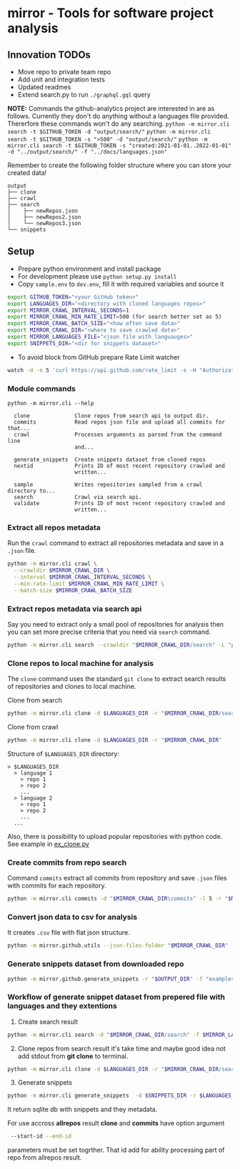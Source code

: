 # mirror - Tools for software project analysis

## Innovation TODOs
* Move repo to private team repo
* Add unit and integration tests
* Updated readmes
* Extend search.py to run `./graphql.gql` query

**NOTE:** Commands the github-analytics project are interested in are as follows. 
Currently they don't do anything without a languages file provided.
Thererfore these commands won't do any searching.
`python -m mirror.cli search -t $GITHUB_TOKEN -d "output/search/"`
`python -m mirror.cli search -t $GITHUB_TOKEN -s ">500" -d "output/search/"`
`python -m mirror.cli search -t $GITHUB_TOKEN -s "created:2021-01-01..2022-01-01" -d "../output/search/" -f "../docs/languages.json"`


Remember to create the following folder structure where you can store your created data!
```commandline
output
├── clone
├── crawl
├── search
│    ├── newRepos.json
│    ├── newRepos2.json
│    └── newRepos3.json
└── snippets
```

## Setup
- Prepare python environment and install package
- For development please use `python setup.py install`
- Copy `sample.env` to `dev.env`, fill it with required variables and source it
```bash
export GITHUB_TOKEN="<your GitHub token>"
export LANGUAGES_DIR="<directory with cloned languages repos>"
export MIRROR_CRAWL_INTERVAL_SECONDS=1
export MIRROR_CRAWL_MIN_RATE_LIMIT=500 (for search better set as 5)
export MIRROR_CRAWL_BATCH_SIZE="<how often save data>"
export MIRROR_CRAWL_DIR="<where to save crawled data>"
export MIRROR_LANGUAGES_FILE="<json file with languauges>"
export SNIPPETS_DIR="<dir for snippets dataset>"
```

- To avoid block from GitHub prepare Rate Limit watcher
```bash
watch -d -n 5 'curl https://api.github.com/rate_limit -s -H "Authorization: Bearer $GITHUB_TOKEN" "Accept: application/vnd.github.v3+json"'
```

### Module commands

```
python -m mirror.cli --help

  clone              Clone repos from search api to output dir.
  commits            Read repos json file and upload all commits for that...
  crawl              Processes arguments as parsed from the command line
                     and...

  generate_snippets  Create snippets dataset from cloned repos
  nextid             Prints ID of most recent repository crawled and
                     written...

  sample             Writes repositories sampled from a crawl directory to...
  search             Crawl via search api.
  validate           Prints ID of most recent repository crawled and
                     written...
```

### Extract all repos metadata

Run the `crawl` command to extract all repositories metadata and save in a `.json` file.

```bash
python -m mirror.cli crawl \
  --crawldir $MIRROR_CRAWL_DIR \
  --interval $MIRROR_CRAWL_INTERVAL_SECONDS \
  --min-rate-limit $MIRROR_CRAWL_MIN_RATE_LIMIT \
  --batch-size $MIRROR_CRAWL_BATCH_SIZE
```

### Extract repos metadata via search api

Say you need to extract only a small pool of repositories for analysis then you can set more precise criteria that you need via `search` command. 

```bash
python -m mirror.cli search --crawldir "$MIRROR_CRAWL_DIR/search" -L "python" -s ">500" -l 5
```

### Clone repos to local machine for analysis

The `clone` command uses the standard `git clone` to extract search results of repositories and clones to local machine.

Clone from search
```bash
python -m mirror.cli clone -d $LANGUAGES_DIR -r "$MIRROR_CRAWL_DIR/search"
```

Clone from crawl
```bash
python -m mirror.cli clone -d $LANGUAGES_DIR -r "$MIRROR_CRAWL_DIR"
```

Structure of `$LANGUAGES_DIR` directory:

```
> $LANGUAGES_DIR
  > language 1
    > repo 1
    > repo 2
    ...
  > language 2
    > repo 1
    > repo 2
    ...
  ...
```

Also, there is possibility to upload popular repositories with python code. See example in [ex_clone.py](https://github.com/bugout-dev/mirror/examples/ex_clone.py)

### Create commits from repo search

Command `commits` extract all commits from repository and save `.json` files with commits for each repository.

```bash
python -m mirror.cli commits -d "$MIRROR_CRAWL_DIR\commits" -l 5 -r "$MIRROR_CRAWL_DIR/search"
```


### Convert json data to csv for analysis

It creates `.csv` file with flat json structure.

```bash
python -m mirror.github.utils --json-files-folder "$MIRROR_CRAWL_DIR" --output-csv "$MIRROR_CRAWL_DIR/output.csv" --command commits
```

### Generate snippets dataset from downloaded repo
```bash
python -m mirror.github.generate_snippets -r "$OUTPUT_DIR" -f "examples/languages.json" -L "$LANGUAGES_DIR"

```




### Workflow of generate snippet dataset from prepered file with languages and they extentions

1) Create search result
```bash
python -m mirror.cli search -d "$MIRROR_CRAWL_DIR/search" -f $MIRROR_LANGUAGES_FILE -s ">500" -l 5
```

2) Clone repos from search result it's take time and maybe good idea not add stdout from **git clone** to terminal.
```bash
python -m mirror.cli clone -d $LANGUAGES_DIR -r "$MIRROR_CRAWL_DIR/search"
```

3) Generate snippets 
```bash
python -m mirror.cli generate_snippets  -d $SNIPPETS_DIR -r $LANGUAGES_DIR
```

It return sqlite db with snippets and they metadata.

For use accross **allrepos** result **clone** and **commits** have option argument
```bash
 --start-id --end-id
 ```
 parameters must be set togrther. That id add for ability processing part of repo from allrepos result.